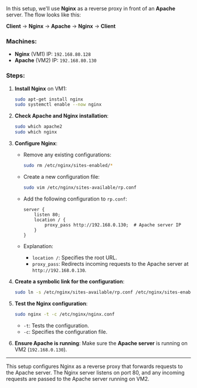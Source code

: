 In this setup, we'll use **Nginx** as a reverse proxy in front of an **Apache** server. The flow looks like this:

**Client** → **Nginx** → **Apache** → **Nginx** → **Client**

### **Machines:**

- **Nginx** (VM1) IP: `192.168.80.128`
- **Apache** (VM2) IP: `192.168.80.130`

### **Steps:**

1. **Install Nginx** on VM1:
    
    ```bash
    sudo apt-get install nginx
    sudo systemctl enable --now nginx
    ```
    
2. **Check Apache and Nginx installation**:
    
    ```bash
    sudo which apache2
    sudo which nginx
    ```
    
3. **Configure Nginx**:
    
    - Remove any existing configurations:
        
        ```bash
        sudo rm /etc/nginx/sites-enabled/*
        ```
        
    - Create a new configuration file:
        
        ```bash
        sudo vim /etc/nginx/sites-available/rp.conf
        ```
        
    - Add the following configuration to `rp.conf`:
        
        ```plaintext
        server {
            listen 80;
            location / {
                proxy_pass http://192.168.0.130;  # Apache server IP
            }
        }
        ```
        
    - Explanation:
        
        - `location /`: Specifies the root URL.
        - `proxy_pass`: Redirects incoming requests to the Apache server at `http://192.168.0.130`.
4. **Create a symbolic link for the configuration**:
    
    ```bash
    sudo ln -s /etc/nginx/sites-available/rp.conf /etc/nginx/sites-enabled/
    ```
    
5. **Test the Nginx configuration**:
    
    ```bash
    sudo nginx -t -c /etc/nginx/nginx.conf
    ```
    
    - `-t`: Tests the configuration.
    - `-c`: Specifies the configuration file.
6. **Ensure Apache is running**: Make sure the **Apache server** is running on VM2 (`192.168.0.130`).
    

---

This setup configures Nginx as a reverse proxy that forwards requests to the Apache server. The Nginx server listens on port 80, and any incoming requests are passed to the Apache server running on VM2.